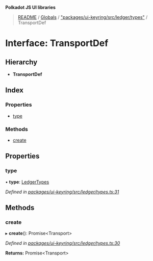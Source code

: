 **Polkadot JS UI libraries**

> [README](../README.md) / [Globals](../globals.md) / ["packages/ui-keyring/src/ledger/types"](../modules/_packages_ui_keyring_src_ledger_types_.md) / TransportDef

# Interface: TransportDef

## Hierarchy

* **TransportDef**

## Index

### Properties

* [type](_packages_ui_keyring_src_ledger_types_.transportdef.md#type)

### Methods

* [create](_packages_ui_keyring_src_ledger_types_.transportdef.md#create)

## Properties

### type

•  **type**: [LedgerTypes](../modules/_packages_ui_keyring_src_ledger_types_.md#ledgertypes)

*Defined in [packages/ui-keyring/src/ledger/types.ts:31](https://github.com/polkadot-js/ui/blob/678d4dc5/packages/ui-keyring/src/ledger/types.ts#L31)*

## Methods

### create

▸ **create**(): Promise\<Transport>

*Defined in [packages/ui-keyring/src/ledger/types.ts:30](https://github.com/polkadot-js/ui/blob/678d4dc5/packages/ui-keyring/src/ledger/types.ts#L30)*

**Returns:** Promise\<Transport>
